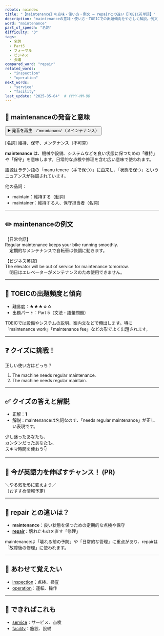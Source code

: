 ```yaml
---
robots: noindex
title: "【maintenance】の意味・使い方・例文 ― repairとの違い【TOEIC英単語】"
description: "maintenanceの意味・使い方・TOEICでの出題傾向をやさしく解説。例文・クイズ付きでrepairとの違いもわかりやすく学べます。"
word: "maintenance"
part_of_speech: "名詞"
difficulty: "3"
tags:
  - 名詞
  - Part5
  - フォーマル
  - ビジネス
  - 会議
compared_word: "repair"
related_words:
  - "inspection"
  - "operation"
next_words:
  - "service"
  - "facility"
last_update: "2025-05-04"  # YYYY-MM-DD
---
```


## 🔰 maintenanceの発音と意味

<button class="play-audio" onclick="playTTS('maintenance')">
  <span class="play-audio-main">
    ▶️ 発音を再生　/ˈmeɪntənəns/
  </span>
  <span class="play-audio-sub">
    （メインテナンス）
  </span>
</button>

[名詞] 維持、保守、メンテナンス（不可算）

**maintenance** は、機械や設備、システムなどを良い状態に保つための「維持」や「保守」を意味します。日常的な点検や修理を含む広い意味で使われます。

語源はラテン語の「manu tenere（手で保つ）」に由来し、「状態を保つ」というニュアンスが強調されています。

他の品詞：  
- maintain：維持する（動詞）
- maintainer：維持する人、保守担当者（名詞）

---

## ✏️ maintenanceの例文

【日常会話】  
Regular maintenance keeps your bike running smoothly.  
　定期的なメンテナンスで自転車は快調に動きます。

【ビジネス英語】  
The elevator will be out of service for maintenance tomorrow.  
　明日はエレベーターがメンテナンスのため使用できません。

---

## 🎯 TOEICの出題頻度と傾向

- 難易度：★★★☆☆
- 出題パート：Part 5（文法・語彙問題）

TOEICでは設備やシステムの説明、案内文などで頻出します。特に「maintenance work」「maintenance fee」などの形でよく出題されます。

---

## ❓ クイズに挑戦！

正しい使い方はどっち？

1. The machine needs regular maintenance.  
2. The machine needs regular maintain.

---

## ✅ クイズの答えと解説

- 正解：**1**
- 解説：maintenanceは名詞なので、「needs regular maintenance」が正しい表現です。

少し迷ったあなたも、  
カンタンだったあなたも、  
スキマ時間を使おう👇️

---

## 🚀 今が英語力を伸ばすチャンス！ (PR)

<div class="info-center">
＼やる気を形に変えよう／<br>  
（おすすめ情報予定）
</div>

---

## 🤔  repair との違いは？

- **maintenance**：良い状態を保つための定期的な点検や保守
- **[repair](/word/repair/)**：壊れたものを直す「修理」

maintenanceは「壊れる前の予防」や「日常的な管理」に重点があり、repairは「故障後の修理」に使われます。

---

## 🧩 あわせて覚えたい

- [inspection](/word/inspection/)：点検、検査
- [operation](/word/operation/)：運転、操作

---

## 📖 できればこれも

- [service](/word/service/)：サービス、点検
- [facility](/word/facility/)：施設、設備

<!-- cvid: aid17_bid12 -->

